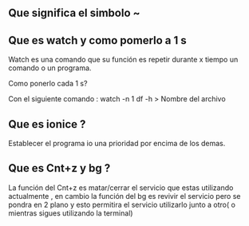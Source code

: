 ## Que significa el simbolo ~


## Que es watch y como pomerlo a 1 s

Watch es una comando que su función es repetir durante x tiempo un comando o un programa.

Como ponerlo cada 1 s?

Con el siguiente comando :
watch -n 1 df -h > Nombre del archivo

## Que es ionice ?

Establecer el programa io una prioridad por encima de los demas.

## Que es Cnt+z y bg ?

La función del Cnt+z es matar/cerrar el servicio que estas utilizando actualmente , en cambio la función del bg es revivir el servicio pero se pondra en 2 plano y esto permitira el servicio utilizarlo junto a otro( o mientras sigues utilizando la terminal)
